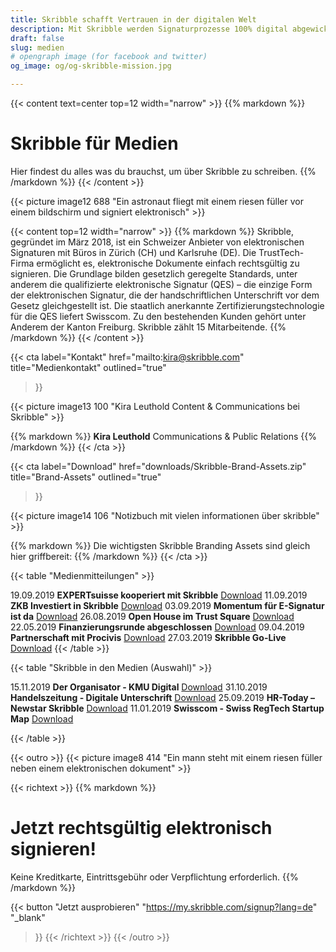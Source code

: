 ```yaml
---
title: Skribble schafft Vertrauen in der digitalen Welt
description: Mit Skribble werden Signaturprozesse 100% digital abgewickelt, basierend auf der qualifizierten elektronischen Signatur “QES” - die e-Unterschrift, die vor Schweizer und EU Gesetz der handschriftlichen Unterschrift gleichgestellt ist.
draft: false
slug: medien
# opengraph image (for facebook and twitter)
og_image: og/og-skribble-mission.jpg

---
```


{{< content text=center top=12 width="narrow" >}}
{{% markdown %}}
# Skribble für Medien
Hier findest du alles was du brauchst, um über Skribble zu schreiben.
{{% /markdown %}}
{{< /content >}}

{{< picture image12 688 "Ein astronaut fliegt mit einem riesen füller vor einem bildschirm und signiert elektronisch" >}}

{{< content top=12 width="narrow" >}}
{{% markdown %}}
Skribble, gegründet im März 2018, ist ein Schweizer Anbieter von elektronischen Signaturen mit Büros in Zürich (CH) und Karlsruhe (DE). Die TrustTech-Firma ermöglicht es, elektronische Dokumente einfach rechtsgültig zu signieren. Die Grundlage bilden gesetzlich geregelte Standards, unter anderem die qualifizierte elektronische Signatur (QES) – die einzige Form der elektronischen Signatur, die der handschriftlichen Unterschrift vor dem Gesetz gleichgestellt ist. Die staatlich anerkannte Zertifizierungstechnologie für die QES liefert Swisscom. Zu den bestehenden Kunden gehört unter Anderem der Kanton Freiburg. Skribble zählt 15 Mitarbeitende.
{{% /markdown %}}
{{< /content >}}

{{< cta
  label="Kontakt"
  href="mailto:kira@skribble.com"
  title="Medienkontakt"
  outlined="true"
>}}

{{< picture image13 100 "Kira Leuthold Content & Communications bei Skribble" >}}

{{% markdown %}}
**Kira Leuthold**
Communications & Public Relations
{{% /markdown %}}
{{< /cta >}}

{{< cta
  label="Download"
  href="downloads/Skribble-Brand-Assets.zip"
  title="Brand-Assets"
  outlined="true"
>}}

{{< picture image14 106 "Notizbuch mit vielen informationen über skribble" >}}

{{% markdown %}}
Die wichtigsten Skribble Branding Assets sind gleich hier griffbereit:
{{% /markdown %}}
{{< /cta >}}

{{< table "Medienmitteilungen" >}}
<tr>
  <td>19.09.2019</td>
  <td><strong>EXPERTsuisse kooperiert mit Skribble</strong></td>
  <td>
    <a href="downloads/20190919-Medienmitteilung-EXPERTsuisse-kooperiert-mit-Skribble.pdf" target="_blank">Download</a>
  </td>
</tr>
<tr>
  <td>11.09.2019</td>
  <td><strong>ZKB Investiert in Skribble</strong></td>
  <td>
    <a href="downloads/20190911-Medienmitteilung-ZKB-investiert-in-Skribble.pdf" target="_blank">Download</a>
  </td>
</tr>
<tr>
  <td>03.09.2019</td>
  <td><strong>Momentum für E-Signatur ist da</strong></td>
  <td>
    <a href="downloads/20190903-Das-Momentum-für-die-elektronische-Signatur-ist-da.pdf" target="_blank">Download</a>
  </td>
</tr>
<tr>
  <td>26.08.2019</td>
  <td><strong>Open House im Trust Square</strong></td>
  <td>
    <a href="downloads/20190826-Digitaltag-im-Trust-Square-mit-Skribble.pdf" target="_blank">Download</a>
  </td>
</tr>
<tr>
  <td>22.05.2019</td>
  <td><strong>Finanzierungsrunde abgeschlossen</strong></td>
  <td>
    <a href="downloads/20190522-medienmitteilung-skribble-abschluss-finanzierungsrunde.pdf" target="_blank">Download</a>
  </td>
</tr>
<tr>
  <td>09.04.2019</td>
  <td><strong>Partnerschaft mit Procivis</strong></td>
  <td>
    <a href="downloads/20190409-press-release-procivis-skribble-collaboration.pdf" target="_blank">Download</a>
  </td>
</tr>
<tr>
  <td style="width:10%;">27.03.2019</td>
  <td style="width:80%;"><strong>Skribble Go-Live</strong></td>
  <td style="width:10%;">
    <a href="downloads/20190327-medienmitteilung-skribble-go-live.pdf" target="_blank">Download</a>
  </td>
</tr>
{{< /table >}}


{{< table "Skribble in den Medien (Auswahl)" >}}
<tr>
  <td style="width:10%;">15.11.2019</td>
  <td style="width:80%;"><strong>Der Organisator - KMU Digital</strong></td>
  <td style="width:10%;">
    <a href="downloads/20191115_Der_Organisator_Skribble.pdf" target="_blank">Download</a>
  </td>
</tr>
<tr>
  <td>31.10.2019</td>
  <td><strong>Handelszeitung - Digitale Unterschrift</strong></td>
  <td>
    <a href="downloads/20191031-Handelzeitung.pdf" target="_blank">Download</a>
  </td>
</tr>
<tr>
  <td>25.09.2019</td>
  <td><strong>HR-Today – Newstar Skribble</strong></td>
  <td>
    <a href="downloads/20190925_HRToday_Skribble.pdf" target="_blank">Download</a>
  </td>
</tr>
<tr>
  <td>11.01.2019</td>
  <td><strong>Swisscom - Swiss RegTech Startup Map</strong></td>
  <td>
    <a href="downloads/20190111_Swisscom_RegTechMap_Skribble.pdf" target="_blank">Download</a>
  </td>
</tr>

{{< /table >}}

[//]: # (--------------------------------------------------------------------------------------------------------------)

{{< outro >}}
{{< picture image8 414 "Ein mann steht mit einem riesen füller neben einem elektronischen dokument" >}}

{{< richtext >}}
{{% markdown %}}
# Jetzt rechtsgültig elektronisch signieren!
Keine Kreditkarte, Eintrittsgebühr oder
Verpflichtung erforderlich.
{{% /markdown %}}

{{< button
  "Jetzt ausprobieren"
  "https://my.skribble.com/signup?lang=de"
  "_blank"
>}}
{{< /richtext >}}
{{< /outro >}}